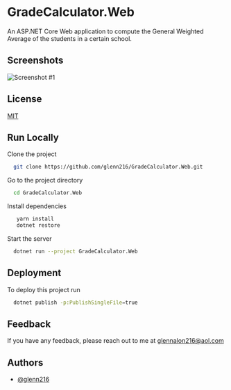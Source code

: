 
# GradeCalculator.Web

An ASP.NET Core Web application to compute the General Weighted Average of the students in a certain school.
## Screenshots
![Screenshot #1](https://i.imgur.com/R8Vd9F3.png)

## License

[MIT](https://choosealicense.com/licenses/mit/)


## Run Locally

Clone the project

```bash
  git clone https://github.com/glenn216/GradeCalculator.Web.git
```

Go to the project directory

```bash
  cd GradeCalculator.Web
```

Install dependencies
```bash
   yarn install
   dotnet restore
```

Start the server
```bash
  dotnet run --project GradeCalculator.Web
```


## Deployment

To deploy this project run
```bash
  dotnet publish -p:PublishSingleFile=true
```



## Feedback

If you have any feedback, please reach out to me at glennalon216@aol.com


## Authors

- [@glenn216](https://github.com/glenn216)

